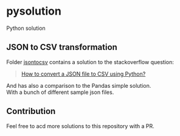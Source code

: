 # pysolution

Python solution
                                                                                                  
## JSON to CSV transformation
Folder [jsontocsv](jsontocsv) contains a solution to the stackoverflow question:  

> [How to convert a JSON file to CSV using Python?](https://stackoverflow.com/questions/1871524/how-can-i-convert-json-to-csv)

And has also a comparison to the Pandas simple solution.  
With a bunch of different sample json files.

## Contribution
Feel free to acd more solutions to this repository with a PR.



